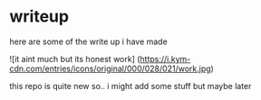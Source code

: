 # writeup
here are some of the write up i have made 

![it aint much but its honest work] (https://i.kym-cdn.com/entries/icons/original/000/028/021/work.jpg)

this repo is quite new so.. i might add some stuff but maybe later
